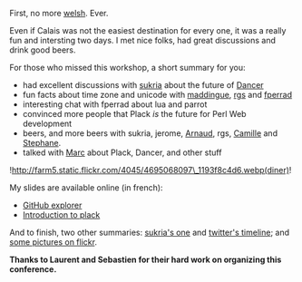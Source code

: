 First, no more [welsh](http://en.wikipedia.org/wiki/Welsh_rarebit). Ever.

Even if Calais was not the easiest destination for every one, it was a really fun and intersting two days. I met nice folks, had great discussions and drink good beers.

For those who missed this workshop, a short summary for you:

-   had excellent discussions with [sukria](http://www.sukria.net/fr/) about the future of [Dancer](http://github.com/perldancer/dancer)
-   fun facts about time zone and unicode with [maddingue](http://twitter.com/maddingue), [rgs](http://twitter.com/octoberequus) and [fperrad](http://github.com/fperrad)
-   interesting chat with fperrad about lua and parrot
-   convinced more people that Plack *is* the future for Perl Web development
-   beers, and more beers with sukria, jerome, [Arnaud](http://twitter.com/ephoz), rgs, [Camille](http://twitter.com/cmaussan) and [Stephane](http://twitter.com/straux).
-   talked with [Marc](http://www.tinybox.net/) about Plack, Dancer, and other stuff

!http://farm5.static.flickr.com/4045/4695068097\_1193f8c4d6.webp(diner)!

My slides are available online (in french):

-   [GitHub explorer](http://franck.lumberjaph.net/blog/slides/github-explorer.pdf)
-   [Introduction to plack](http://franck.lumberjaph.net/slides/introduction_a_plack.pdf)

And to finish, two other summaries: [sukria's one](http://www.sukria.net/fr/archives/2010/06/12/french-perl-workshop-2010-report/) and [twitter's timeline](http://twitter.com/#search?q=%23fpw2010); and [some pictures on flickr](http://www.flickr.com/photos/franck_/sets/72157624263416548/).

**Thanks to Laurent and Sebastien for their hard work on organizing this conference.**

